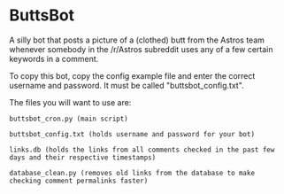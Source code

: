 # ButtsBot
A silly bot that posts a picture of a (clothed) butt from the Astros team whenever somebody in the /r/Astros subreddit uses any of a few certain keywords in a comment.

To copy this bot, copy the config example file and enter the correct username and password. It must be called "buttsbot_config.txt".

The files you will want to use are:
    
    buttsbot_cron.py (main script)
    
    buttsbot_config.txt (holds username and password for your bot)
    
    links.db (holds the links from all comments checked in the past few days and their respective timestamps)
    
    database_clean.py (removes old links from the database to make checking comment permalinks faster)
